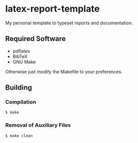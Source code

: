 # latex-report-template
My personal template to typeset reports and documentation.

## Required Software
- pdflatex
- BibTeX
- GNU Make

Otherwise just modify the Makefile to your preferences.

## Building
### Compilation
```shell
$ make
```

### Removal of Auxiliary Files
```shell
$ make clean
```
 
